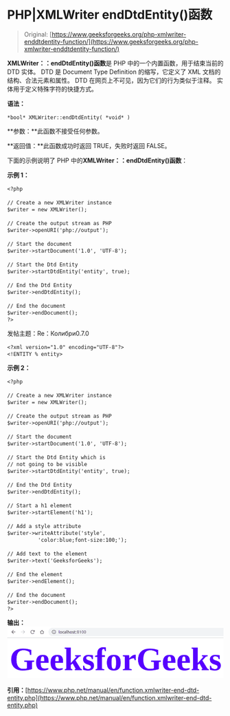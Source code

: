 # PHP|XMLWriter endDtdEntity()函数

> Original: [https://www.geeksforgeeks.org/php-xmlwriter-enddtdentity-function/](https://www.geeksforgeeks.org/php-xmlwriter-enddtdentity-function/)

**XMLWriter：：endDtdEntity()函数**是 PHP 中的一个内置函数，用于结束当前的 DTD 实体。 DTD 是 Document Type Definition 的缩写，它定义了 XML 文档的结构、合法元素和属性。 DTD 在网页上不可见，因为它们的行为类似于注释。 实体用于定义特殊字符的快捷方式。

**语法：**

```
*bool* XMLWriter::endDtdEntity( *void* )
```

**参数：**此函数不接受任何参数。

**返回值：**此函数成功时返回 TRUE，失败时返回 FALSE。

下面的示例说明了 PHP 中的**XMLWriter：：endDtdEntity()函数**：

**示例 1：**

```
<?php

// Create a new XMLWriter instance
$writer = new XMLWriter();

// Create the output stream as PHP
$writer->openURI('php://output');

// Start the document
$writer->startDocument('1.0', 'UTF-8');

// Start the Dtd Entity
$writer->startDtdEntity('entity', true);

// End the Dtd Entity
$writer->endDtdEntity();

// End the document
$writer->endDocument();
?>
```

发帖主题：Re：Колибри0.7.0

```
<?xml version="1.0" encoding="UTF-8"?>
<!ENTITY % entity>
```

**示例 2：**

```
<?php

// Create a new XMLWriter instance
$writer = new XMLWriter();

// Create the output stream as PHP
$writer->openURI('php://output');

// Start the document
$writer->startDocument('1.0', 'UTF-8');

// Start the Dtd Entity which is
// not going to be visible
$writer->startDtdEntity('entity', true);

// End the Dtd Entity
$writer->endDtdEntity();

// Start a h1 element
$writer->startElement('h1');

// Add a style attribute
$writer->writeAttribute('style', 
          'color:blue;font-size:100;');

// Add text to the element
$writer->text('GeeksforGeeks');

// End the element
$writer->endElement();

// End the document
$writer->endDocument();
?>
```

**输出：**
![](img/6366ef66ef6468b086bf664e177d9b74.png)

**引用：**[https://www.php.net/manual/en/function.xmlwriter-end-dtd-entity.php](https://www.php.net/manual/en/function.xmlwriter-end-dtd-entity.php)